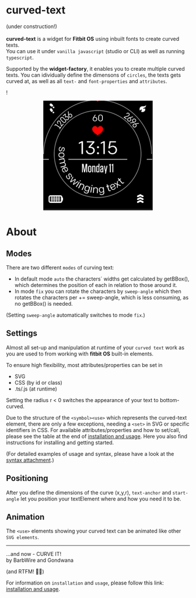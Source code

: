 curved-text
=
(under construction!)\
\
**curved-text** is a widget for **Fitbit OS** using inbuilt fonts to create curved texts.\
You can use it under `vanilla javascript` (studio or CLI) as well as running `typescript`.

Supported by the **widget-factory**, it enables you to create multiple curved texts. 
You can idividually define the dimensons of `circles`, the texts gets curved at, as well as all `text-` and `font-properties` and `attributes`.


!<div align="center">![demo](curved_text_demo2.gif#center)</div>

About
=
Modes
-
There are two different `modes` of curving text:
* In default mode `auto` the characters´ widths get calculated by getBBox(), which determines the position of each in relation to those around it.
* In mode `fix` you can rotate the characters by `sweep-angle` which then rotates the characters per += sweep-angle, which is less consuming, as no getBBox() is needed.

(Setting `sweep-angle` automatically switches to mode `fix`.)

Settings
-
Almost all set-up and manipulation at runtime of your `curved text` work as you are used to from working with **fitbit OS**  built-in elements.

To ensure high flexibility, most attributes/properties can be set in
 * SVG
 * CSS (by id or class)
 * .ts/.js (at runtime)

Setting the radius r < 0 switches the appearance of your text to bottom-curved.

Due to the structure of the `<symbol><use>` which represents the curved-text element, there are only a few exceptions, needing a `<set>` in SVG or specific identifiers in CSS. For available attributes/properties and how to set/call, please see the table at the end of [installation and usage](usage.md). Here you also find instructions for installing and getting started.


(For detailed examples of usage and syntax, please have a look at the [syntax attachment](snippets.md).)

Positioning
-
After you define the dimensions of the curve (x,y,r), `text-anchor` and `start-angle` let you position your textElement where and how you need it to be.

Animation
-
The `<use>` elements showing your curved text can be animated like other `SVG elements`.

---

...and now - CURVE IT!\
by BarbWire and Gondwana

(and RTFM! :slightly_smiling_face::vulcan_salute:)

For information on `installation` and `usage`, please follow this link:
[installation and usage](usage.md).






